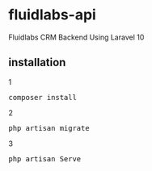 # fluidlabs-api
Fluidlabs CRM Backend Using Laravel 10 


## installation

1 <pre>composer install </pre>

2 <pre>php artisan migrate </pre>

3 <pre>php artisan Serve </pre>
